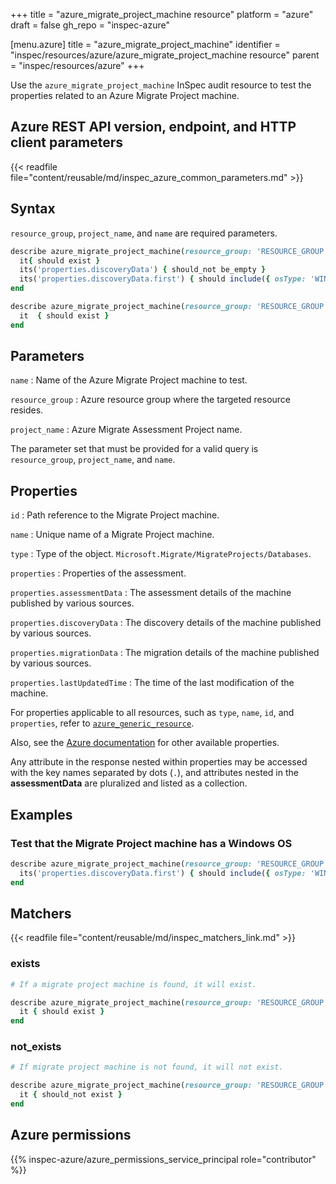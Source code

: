 +++
title = "azure_migrate_project_machine resource"
platform = "azure"
draft = false
gh_repo = "inspec-azure"

[menu.azure]
title = "azure_migrate_project_machine"
identifier = "inspec/resources/azure/azure_migrate_project_machine resource"
parent = "inspec/resources/azure"
+++

Use the `azure_migrate_project_machine` InSpec audit resource to test the properties related to an Azure Migrate Project machine.

## Azure REST API version, endpoint, and HTTP client parameters

{{< readfile file="content/reusable/md/inspec_azure_common_parameters.md" >}}

## Syntax

`resource_group`, `project_name`, and `name` are required parameters.

```ruby
describe azure_migrate_project_machine(resource_group: 'RESOURCE_GROUP', project_name: 'PROJECT_NAME', name: 'PROJECT_MACHINE_NAME') do
  it{ should exist }
  its('properties.discoveryData') { should_not be_empty }
  its('properties.discoveryData.first') { should include({ osType: 'WINDOWSGUEST' }) }
end
```

```ruby
describe azure_migrate_project_machine(resource_group: 'RESOURCE_GROUP', project_name: 'PROJECT_NAME', name: 'PROJECT_MACHINE_NAME') do
  it  { should exist }
end
```

## Parameters

`name`
: Name of the Azure Migrate Project machine to test.

`resource_group`
: Azure resource group where the targeted resource resides.

`project_name`
: Azure Migrate Assessment Project name.

The parameter set that must be provided for a valid query is `resource_group`, `project_name`, and `name`.

## Properties

`id`
: Path reference to the Migrate Project machine.

`name`
: Unique name of a Migrate Project machine.

`type`
: Type of the object. `Microsoft.Migrate/MigrateProjects/Databases`.

`properties`
: Properties of the assessment.

`properties.assessmentData`
: The assessment details of the machine published by various sources.

`properties.discoveryData`
: The discovery details of the machine published by various sources.

`properties.migrationData`
: The migration details of the machine published by various sources.

`properties.lastUpdatedTime`
: The time of the last modification of the machine.

For properties applicable to all resources, such as `type`, `name`, `id`, and `properties`, refer to [`azure_generic_resource`](azure_generic_resource#properties).

Also, see the [Azure documentation](https://docs.microsoft.com/en-us/rest/api/migrate/projects/machines/get-machine) for other available properties.

Any attribute in the response nested within properties may be accessed with the key names separated by dots (`.`), and attributes nested in the **assessmentData** are pluralized and listed as a collection.

## Examples

### Test that the Migrate Project machine has a Windows OS

```ruby
describe azure_migrate_project_machine(resource_group: 'RESOURCE_GROUP', project_name: 'PROJECT_NAME', name: 'PROJECT_MACHINE_NAME') do
  its('properties.discoveryData.first') { should include({ osType: 'WINDOWSGUEST' }) }
end
```

## Matchers

{{< readfile file="content/reusable/md/inspec_matchers_link.md" >}}

### exists

```ruby
# If a migrate project machine is found, it will exist.

describe azure_migrate_project_machine(resource_group: 'RESOURCE_GROUP', project_name: 'PROJECT_NAME', name: 'PROJECT_MACHINE_NAME') do
  it { should exist }
end
```

### not_exists

```ruby
# If migrate project machine is not found, it will not exist.

describe azure_migrate_project_machine(resource_group: 'RESOURCE_GROUP', project_name: 'PROJECT_NAME', name: 'PROJECT_MACHINE_NAME') do
  it { should_not exist }
end
```

## Azure permissions

{{% inspec-azure/azure_permissions_service_principal role="contributor" %}}
